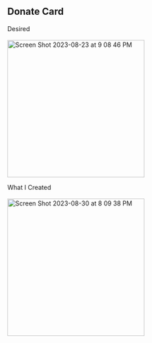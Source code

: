 ## Donate Card

Desired<br><br>
<img width="310" alt="Screen Shot 2023-08-23 at 9 08 46 PM" src="https://github.com/eobcre/donate-card/assets/88697509/996d6c77-ccb4-4e8a-bf12-cc9f4b585a83">

What I Created<br><br>
<img width="310" alt="Screen Shot 2023-08-30 at 8 09 38 PM" src="https://github.com/eobcre/donate-card/assets/88697509/6eac225d-2161-405b-94f0-4ce038e9a2a8">
